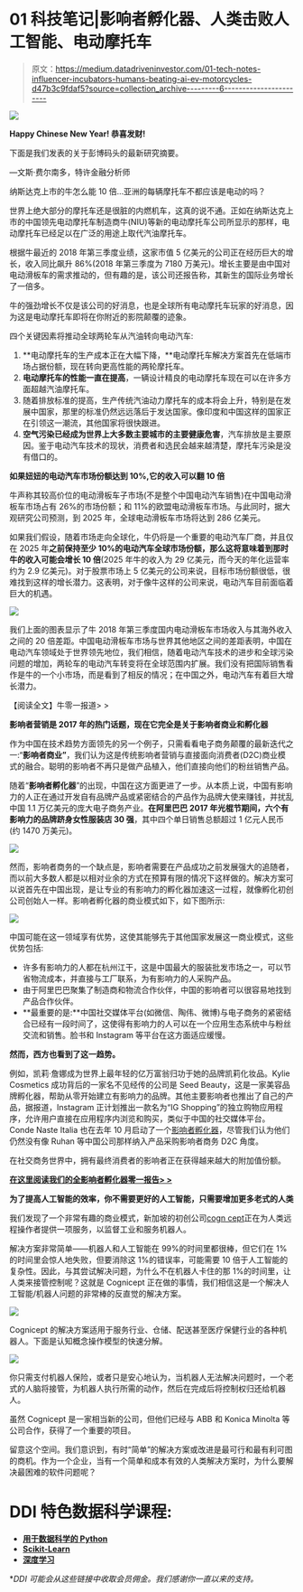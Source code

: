 # 01 科技笔记|影响者孵化器、人类击败人工智能、电动摩托车

> 原文：<https://medium.datadriveninvestor.com/01-tech-notes-influencer-incubators-humans-beating-ai-ev-motorcycles-d47b3c9fdaf5?source=collection_archive---------6----------------------->

[![](img/8c6dd7f3842fe0a4516b30cad8bd7058.png)](http://www.track.datadriveninvestor.com/1B9E)

**Happy Chinese New Year! 恭喜发财!**

下面是我们发表的关于彭博码头的最新研究摘要。

—文斯·费尔南多，特许金融分析师

纳斯达克上市的牛怎么能 10 倍…亚洲的每辆摩托车不都应该是电动的吗？

世界上绝大部分的摩托车还是很脏的内燃机车，这真的说不通。正如在纳斯达克上市的中国领先电动摩托车制造商牛(NIU)等新的电动摩托车公司所显示的那样，电动摩托车已经足以在广泛的用途上取代汽油摩托车。

根据牛最近的 2018 年第三季度业绩，这家市值 5 亿美元的公司正在经历巨大的增长，收入同比飙升 86%(2018 年第三季度为 7180 万美元)。增长主要是由中国对电动滑板车的需求推动的，但有趣的是，该公司还报告称，其新生的国际业务增长了一倍多。

牛的强劲增长不仅是该公司的好消息，也是全球所有电动摩托车玩家的好消息，因为这是电动摩托车即将在你附近的影院颠覆的迹象。

四个关键因素将推动全球两轮车从汽油转向电动汽车:

1.  **电动摩托车的生产成本正在大幅下降，**电动摩托车解决方案首先在低端市场占据份额，现在转向更高性能的两轮摩托车。
2.  **电动摩托车的性能一直在提高**，一辆设计精良的电动摩托车现在可以在许多方面超越汽油摩托车。
3.  随着排放标准的提高，生产传统汽油动力摩托车的成本将会上升，特别是在发展中国家，那里的标准仍然远远落后于发达国家。像印度和中国这样的国家正在引领这一潮流，其他国家将很快跟进。
4.  **空气污染已经成为世界上大多数主要城市的主要健康危害**，汽车排放是主要原因。鉴于电动汽车技术的现状，消费者和选民会越来越清楚，摩托车污染是没有借口的。

**如果妞妞的电动汽车市场份额达到 10%,它的收入可以翻 10 倍**

牛声称其较高价位的电动滑板车子市场(不是整个中国电动汽车销售)在中国电动滑板车市场占有 26%的市场份额；和 11%的欧盟电动滑板车市场。与此同时，据大观研究公司预测，到 2025 年，全球电动滑板车市场将达到 286 亿美元。

如果我们假设，随着市场走向全球化，牛仍将是一个重要的电动汽车厂商，并且仅在 2025 年**之前保持至少 10%的电动汽车全球市场份额，那么这将意味着到那时牛的收入可能会增长 10 倍**(2025 年牛的收入为 29 亿美元，而今天的年化运营率约为 2.9 亿美元)。对于股票市场上 5 亿美元的公司来说，目标市场份额很低，很难找到这样的增长潜力。这表明，对于像牛这样的公司来说，电动汽车目前面临着巨大的机遇。

![](img/0411122b017c84ff7bd6ee19bc1cfc49.png)

我们上面的图表显示了牛 2018 年第三季度国内电动滑板车市场收入与其海外收入之间的 20 倍差距。中国电动滑板车市场与世界其他地区之间的差距表明，中国在电动汽车领域处于世界领先地位，我们相信，随着电动汽车技术的进步和全球污染问题的增加，两轮车的电动汽车转变将在全球范围内扩展。我们没有把国际销售看作是牛的一个小市场，而是看到了相反的情况；在中国之外，电动汽车有着巨大增长潜力。

【阅读全文】牛零一报道> >

**影响者营销是 2017 年的热门话题，现在它完全是关于影响者商业和孵化器**

作为中国在技术趋势方面领先的另一个例子，只需看看电子商务颠覆的最新迭代之一:“**影响者商业”**，我们认为这是传统影响者营销与直接面向消费者(D2C)商业模式的融合。聪明的影响者不再只是做产品植入，他们直接向他们的粉丝销售产品。

随着“**影响者孵化器**”的出现，中国在这方面更进了一步。从本质上说，中国有影响力的人正在通过开发自有品牌产品或紧密结合的产品作为品牌大使来赚钱，并扰乱中国 1.1 万亿美元的庞大电子商务产业。**在阿里巴巴 2017 年光棍节期间，六个有影响力的品牌跻身女性服装店 30 强**，其中四个单日销售总额超过 1 亿元人民币(约 1470 万美元)。

![](img/ed0441010ffd61134b3a3a9e8b89e48a.png)

然而，影响者商务的一个缺点是，影响者需要在产品成功之前发展强大的追随者，而以前大多数人都是以相对业余的方式在预算有限的情况下这样做的。解决方案可以说首先在中国出现，是让专业的有影响力的孵化器加速这一过程，就像孵化初创公司创始人一样。影响者孵化器的商业模式如下，如下图所示:

![](img/3a469f64a962bda40d686bbccdd0f253.png)

中国可能在这一领域享有优势，这使其能够先于其他国家发展这一商业模式，这些优势包括:

*   许多有影响力的人都在杭州江干，这是中国最大的服装批发市场之一，可以节省物流成本，并直接与工厂联系，为有影响力的人采购产品。
*   由于阿里巴巴聚集了制造商和物流合作伙伴，中国的影响者可以很容易地找到产品合作伙伴。
*   **最重要的是:**中国社交媒体平台(如微信、陶伟、微博)与电子商务的紧密结合已经有一段时间了，这使得有影响力的人可以在一个应用生态系统中与粉丝交流和销售。脸书和 Instagram 等平台在这方面适应缓慢。

**然而，西方也看到了这一趋势。**

例如，凯莉·詹娜成为世界上最年轻的亿万富翁归功于她的品牌凯莉化妆品。Kylie Cosmetics 成功背后的一家名不见经传的公司是 Seed Beauty，这是一家美容品牌孵化器，帮助从零开始建立有影响力的品牌。其他主要影响者也推出了自己的产品，据报道，Instagram 正计划推出一款名为“IG Shopping”的独立购物应用程序，允许用户直接在应用程序内浏览和购买，类似于中国的社交媒体平台。Conde Naste Italia 也在去年 10 月启动了一个[影响者孵化器](https://aseanedge.us6.list-manage.com/track/click?u=66863d2248b04e54699288962&id=c025733640&e=768d0184ba)，尽管我们认为他们仍然没有像 Ruhan 等中国公司那样纳入产品采购影响者商务 D2C 角度。

在社交商务世界中，拥有最终消费者的影响者正在获得越来越大的附加值份额。

[**在这里阅读我们的全影响者孵化器零一报告> >**](https://aseanedge.us6.list-manage.com/track/click?u=66863d2248b04e54699288962&id=2d59e9f01f&e=768d0184ba)

**为了提高人工智能的效率，你不需要更好的人工智能，只需要增加更多老式的人类**

我们发现了一个非常有趣的商业模式，新加坡的初创公司[cogn cept](https://aseanedge.us6.list-manage.com/track/click?u=66863d2248b04e54699288962&id=104fafb9c5&e=768d0184ba)正在为人类远程操作者提供一项服务，以监督工业和服务机器人。

解决方案非常简单——机器人和人工智能在 99%的时间里都很棒，但它们在 1%的时间里会惊人地失败，但要消除这 1%的错误率，可能需要 10 倍于人工智能的复杂性。因此，与其尝试解决问题，为什么不在机器人卡住的那 1%的时间里，让人类来接管控制呢？这就是 Cognicept 正在做的事情，我们相信这是一个解决人工智能/机器人问题的非常棒的反直觉的解决方案。

![](img/e37ea53fba5025651ab8ccdc0bda75e5.png)

Cognicept 的解决方案适用于服务行业、仓储、配送甚至医疗保健行业的各种机器人。下面是认知概念操作模型的快速分解。

![](img/41dbc1d40df6daf8efb7686cdcdd94a8.png)

你只需支付机器人保险，或者只是安心地认为，当机器人无法解决问题时，一个老式的人脑将接管，为机器人执行所需的动作，然后在完成后将控制权归还给机器人。

虽然 Cognicept 是一家相当新的公司，但他们已经与 ABB 和 Konica Minolta 等公司合作，获得了一个重要的项目。

留意这个空间。我们意识到，有时“简单”的解决方案或改进是最可行和最有利可图的商机。作为一个企业，当有一个简单和成本有效的人类解决方案时，为什么要解决最困难的软件问题呢？

# DDI 特色数据科学课程:

*   [**用于数据科学的 Python**](http://go.datadriveninvestor.com/intro-python/mb)
*   [**Scikit-Learn**](http://go.datadriveninvestor.com/scikitlearn/mb)
*   [**深度学习**](http://go.datadriveninvestor.com/deeplearningpython/mb)

**DDI 可能会从这些链接中收取会员佣金。我们感谢你一直以来的支持。*